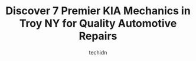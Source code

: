 ---
layout: ampstory
image: https://images.unsplash.com/photo-1615238359019-c8de4242e083?ixlib=rb-4.0.3&ixid=MnwxMjA3fDB8MHxwaG90by1wYWdlfHx8fGVufDB8fHx8&auto=format&fit=crop&w=640&h=853&q=80
author: techidn
featured: false
description: Looking for reliable and skilled KIA Mechanic in Troy NY, USA? Your search ends here with the 7 best KIA Mechanic in town. With their expertise and commitment to delivering exceptional servi
title: Discover 7 Premier KIA Mechanics in Troy NY for Quality Automotive Repairs
cover:
   title: Discover 7 Premier KIA Mechanics in Troy NY for Quality Automotive Repairs
   subtitle: Rickpate
   background: https://images.unsplash.com/photo-1615238359019-c8de4242e083?ixlib=rb-4.0.3&ixid=MnwxMjA3fDB8MHxwaG90by1wYWdlfHx8fGVufDB8fHx8&auto=format&fit=crop&w=640&h=853&q=80

pages: 
 - layout: thirds
   top: <h1>#1 Subaru of Troy</h1>
   bottom: "<p>Outstanding service! John Gardy, my service advisor, was friendly, professional & efficient. He wasnt pushy about recommending that I replacing my tires when I went in</p>"
   background: https://www.knot35.com/toplist/wp-content/uploads/2023/06/best-kia-mechanic-1-in-troy-ny-1685839015.jpeg
   backgroundblur: true
 - layout: thirds
   top: <h1>#2 Rensselaer Honda</h1>
   bottom: "<p>770 Hoosick Rd, Troy, NY 12180, United States</p>"
   background: https://www.knot35.com/toplist/wp-content/uploads/2023/06/best-kia-mechanic-2-in-troy-ny-1685839015.jpeg
   cta:
      link: https://www.knot35.com/toplist/discover-7-premier-kia-mechanics-in-troy-ny-for-quality-automotive-repairs/
      text: Discover 7 Premier KIA Mechanics in Troy NY for Quality Automotive Repairs
 - layout: thirds
   top: <h1>#3 Matthews Kia of Schenectady</h1>
   bottom: "<p>3900 State St, Schenectady, NY 12304, United States</p>"
   background: https://www.knot35.com/toplist/wp-content/uploads/2023/06/best-kia-mechanic-3-in-troy-ny-1685839015.jpeg
   cta:
      link: https://www.knot35.com/toplist/discover-7-premier-kia-mechanics-in-troy-ny-for-quality-automotive-repairs/
      text: Discover 7 Premier KIA Mechanics in Troy NY for Quality Automotive Repairs
 - layout: thirds
   top: <h1>#4 Advance Auto Parts</h1>
   bottom: "<p>405 2nd Ave, Troy, NY 12182, United States</p>"
   background: https://images.unsplash.com/photo-1484589065579-248aad0d8b13?ixlib=rb-4.0.3&ixid=MnwxMjA3fDB8MHxwaG90by1wYWdlfHx8fGVufDB8fHx8&auto=format&fit=crop&w=640&h=853&q=80
   cta:
      link: https://www.knot35.com/toplist/discover-7-premier-kia-mechanics-in-troy-ny-for-quality-automotive-repairs/
      text: Discover 7 Premier KIA Mechanics in Troy NY for Quality Automotive Repairs
 - layout: thirds
   top: <h1>#5 Troys Best Auto Body Shop Inc.</h1>
   bottom: "<p>3102 7th Ave, Troy, NY 12180, United States</p>"
   background: https://images.unsplash.com/photo-1620421680010-0766ff230392?ixlib=rb-4.0.3&ixid=MnwxMjA3fDB8MHxwaG90by1wYWdlfHx8fGVufDB8fHx8&auto=format&fit=crop&w=640&h=853&q=80
   cta:
      link: https://www.knot35.com/toplist/discover-7-premier-kia-mechanics-in-troy-ny-for-quality-automotive-repairs/
      text: Discover 7 Premier KIA Mechanics in Troy NY for Quality Automotive Repairs
 - layout: thirds
   top: <h1>#6 Whalen Automotive</h1>
   bottom: "<p>1003 9th Ave, Watervliet, NY 12189, United States</p>"
   background: https://images.unsplash.com/photo-1604871000636-074fa5117945?ixlib=rb-4.0.3&ixid=MnwxMjA3fDB8MHxwaG90by1wYWdlfHx8fGVufDB8fHx8&auto=format&fit=crop&w=640&h=853&q=80
   cta:
      link: https://www.knot35.com/toplist/discover-7-premier-kia-mechanics-in-troy-ny-for-quality-automotive-repairs/
      text: Discover 7 Premier KIA Mechanics in Troy NY for Quality Automotive Repairs
 - layout: thirds
   top: <h1>#7 Georges Auto Repair</h1>
   bottom: "<p>555 Congress St, Troy, NY 12180, United States</p>"
   background: https://images.unsplash.com/photo-1524169358666-79f22534bc6e?ixlib=rb-4.0.3&ixid=MnwxMjA3fDB8MHxwaG90by1wYWdlfHx8fGVufDB8fHx8&auto=format&fit=crop&w=640&h=853&q=80
   cta:
      link: https://www.knot35.com/toplist/discover-7-premier-kia-mechanics-in-troy-ny-for-quality-automotive-repairs/
      text: Discover 7 Premier KIA Mechanics in Troy NY for Quality Automotive Repairs
 - layout: thirds
   middle: Continue reading...
   background: https://images.unsplash.com/photo-1536745287225-21d689278fd1?ixlib=rb-4.0.3&ixid=MnwxMjA3fDB8MHxwaG90by1wYWdlfHx8fGVufDB8fHx8&auto=format&fit=crop&w=640&h=853&q=80
   cta:
      link: https://www.knot35.com/toplist/discover-7-premier-kia-mechanics-in-troy-ny-for-quality-automotive-repairs/
      text: Discover 7 Premier KIA Mechanics in Troy NY for Quality Automotive Repairs
      
---